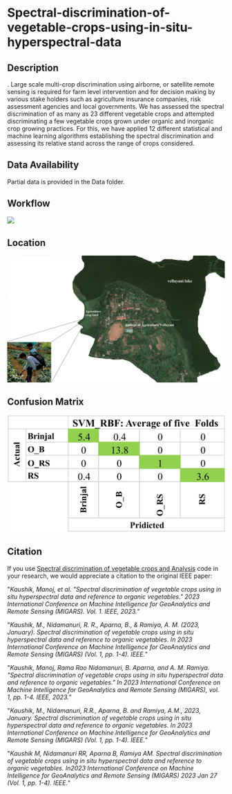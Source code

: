 # Spectral-discrimination-of-vegetable-crops-using-in-situ-hyperspectral-data


## Description
. Large scale multi-crop discrimination using airborne, or satellite remote sensing is required for farm level intervention and for decision making by various stake holders such as agriculture insurance companies, risk assessment agencies and local governments. We has assessed the spectral discrimination of as many as 23 different vegetable crops and attempted discriminating a few vegetable crops grown under organic and inorganic crop growing practices. For this, we have applied 12 different statistical and machine learning algorithms establishing the spectral discrimination and assessing its relative stand across the range of crops considered.


## Data Availability
Partial data is provided in the Data folder.


## Workflow
<img src="figure/methodology.png"/>

## Location
<img src="figure/location.jpg"/>

## Confusion Matrix
<img src="figure/cnf_mtrix.jpg"/>

## Citation

If you use [Spectral discrimination of vegetable crops and Analysis](https://github.com/manojkaushik/Spectral-discrimination-of-vegetable-crops-using-in-situ-hyperspectral-data) code in your research, we would appreciate a citation to the original IEEE paper:

"*Kaushik, Manoj, et al. "Spectral discrimination of vegetable crops using in situ hyperspectral data and reference to organic vegetables." 2023 International Conference on Machine Intelligence for GeoAnalytics and Remote Sensing (MIGARS). Vol. 1. IEEE, 2023.*"

"*Kaushik, M., Nidamanuri, R. R., Aparna, B., & Ramiya, A. M. (2023, January). Spectral discrimination of vegetable crops using in situ hyperspectral data and reference to organic vegetables. In 2023 International Conference on Machine Intelligence for GeoAnalytics and Remote Sensing (MIGARS) (Vol. 1, pp. 1-4). IEEE.*"

"*Kaushik, Manoj, Rama Rao Nidamanuri, B. Aparna, and A. M. Ramiya. "Spectral discrimination of vegetable crops using in situ hyperspectral data and reference to organic vegetables." In 2023 International Conference on Machine Intelligence for GeoAnalytics and Remote Sensing (MIGARS), vol. 1, pp. 1-4. IEEE, 2023.*"

"*Kaushik, M., Nidamanuri, R.R., Aparna, B. and Ramiya, A.M., 2023, January. Spectral discrimination of vegetable crops using in situ hyperspectral data and reference to organic vegetables. In 2023 International Conference on Machine Intelligence for GeoAnalytics and Remote Sensing (MIGARS) (Vol. 1, pp. 1-4). IEEE.*"

"*Kaushik M, Nidamanuri RR, Aparna B, Ramiya AM. Spectral discrimination of vegetable crops using in situ hyperspectral data and reference to organic vegetables. In2023 International Conference on Machine Intelligence for GeoAnalytics and Remote Sensing (MIGARS) 2023 Jan 27 (Vol. 1, pp. 1-4). IEEE.*"